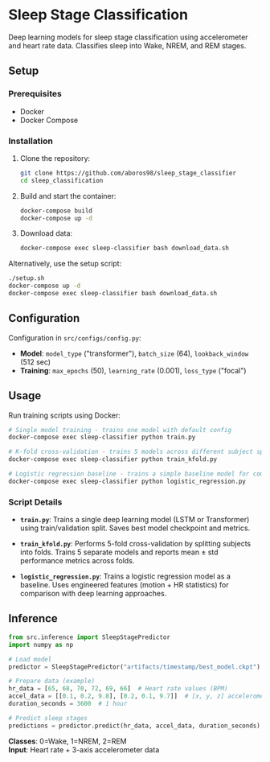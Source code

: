 # Sleep Stage Classification

Deep learning models for sleep stage classification using accelerometer and heart rate data. Classifies sleep into Wake, NREM, and REM stages.

## Setup

### Prerequisites
- Docker
- Docker Compose

### Installation

1. Clone the repository:
   ```bash
   git clone https://github.com/aboros98/sleep_stage_classifier
   cd sleep_classification
   ```

2. Build and start the container:
   ```bash
   docker-compose build
   docker-compose up -d
   ```

3. Download data:
   ```bash
   docker-compose exec sleep-classifier bash download_data.sh
   ```

Alternatively, use the setup script:
```bash
./setup.sh
docker-compose up -d
docker-compose exec sleep-classifier bash download_data.sh
```

## Configuration

Configuration in `src/configs/config.py`:
- **Model**: `model_type` ("transformer"), `batch_size` (64), `lookback_window` (512 sec)
- **Training**: `max_epochs` (50), `learning_rate` (0.001), `loss_type` ("focal")

## Usage

Run training scripts using Docker:

```bash
# Single model training - trains one model with default config
docker-compose exec sleep-classifier python train.py

# K-fold cross-validation - trains 5 models across different subject splits for robust evaluation
docker-compose exec sleep-classifier python train_kfold.py

# Logistic regression baseline - trains a simple baseline model for comparison
docker-compose exec sleep-classifier python logistic_regression.py
```

### Script Details

- **`train.py`**: Trains a single deep learning model (LSTM or Transformer) using train/validation split. Saves best model checkpoint and metrics.

- **`train_kfold.py`**: Performs 5-fold cross-validation by splitting subjects into folds. Trains 5 separate models and reports mean ± std performance metrics across folds.

- **`logistic_regression.py`**: Trains a logistic regression model as a baseline. Uses engineered features (motion + HR statistics) for comparison with deep learning approaches.

## Inference

```python
from src.inference import SleepStagePredictor
import numpy as np

# Load model
predictor = SleepStagePredictor("artifacts/timestamp/best_model.ckpt")

# Prepare data (example)
hr_data = [65, 68, 70, 72, 69, 66]  # Heart rate values (BPM)
accel_data = [[0.1, 0.2, 9.8], [0.2, 0.1, 9.7]]  # [x, y, z] accelerometer
duration_seconds = 3600  # 1 hour

# Predict sleep stages
predictions = predictor.predict(hr_data, accel_data, duration_seconds)
```

**Classes**: 0=Wake, 1=NREM, 2=REM  
**Input**: Heart rate + 3-axis accelerometer data
